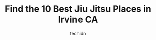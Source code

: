 ---
layout: ampstory
image: https://i0.wp.com/www.depkes.org/wp-content/uploads/2023/06/jiu-jitsu-0-in-irvine-ca-1685849348.jpeg?resize=640,853
author: techidn
featured: false
description: Discover the impressive array of Jiu Jitsu options in Irvine CA, where you can find 10 of the largest Jiu Jitsu establishments in the area. From renowned classics to hidden gems, Irvine CA o
title: Find the 10 Best Jiu Jitsu Places in Irvine CA
cover:
   title: Find the 10 Best Jiu Jitsu Places in Irvine CA
   subtitle: Rickpate
   background: https://www.depkes.org/wp-content/uploads/2023/06/jiu-jitsu-0-in-irvine-ca-1685849348.jpeg

pages: 
 - layout: thirds
   top: <h1>#1 Tajik Karate Academy - Adults, Kids Martial Arts</h1>
   bottom: "<p>Tajik karate is a wonderful . They are supporting children a lot.  My son is also confident that he will be involved with teacher Alex.  I highly recommend this karate cl</p>"
   background: https://www.depkes.org/wp-content/uploads/2023/06/jiu-jitsu-1-in-irvine-ca-1685849348.jpeg
   backgroundblur: true
 - layout: thirds
   top: <h1>#2 Team Oyama MMA & Fitness</h1>
   bottom: "<p>Best  massage by Terri. She is professional,  educational,  funny & personable.  She listens to what you say & fixes the problems.  Best ever. I traveled  from Washington</p>"
   background: https://www.depkes.org/wp-content/uploads/2023/06/jiu-jitsu-2-in-irvine-ca-1685849348.jpeg
   cta:
      link: https://www.depkes.org/blog/find-the-10-best-jiu-jitsu-places-in-irvine-ca/
      text: Find the 10 Best Jiu Jitsu Places in Irvine CA
 - layout: thirds
   top: <h1>#3 Grapplers Studio - Jiu Jitsu, Wrestling, Muay Thai, Pankration</h1>
   bottom: "<p>23561 Ridge Rte Dr, Laguna Hills, CA 92653, United States</p>"
   background: https://www.depkes.org/wp-content/uploads/2023/06/jiu-jitsu-3-in-irvine-ca-1685849349.jpeg
   cta:
      link: https://www.depkes.org/blog/find-the-10-best-jiu-jitsu-places-in-irvine-ca/
      text: Find the 10 Best Jiu Jitsu Places in Irvine CA
 - layout: thirds
   top: <h1>#4 Phenom Brazilian Jiu Jitsu</h1>
   bottom: "<p>Inside Next Level Fitness, 17811 Sky Park Cir, Irvine, CA 92614, United States</p>"
   background: https://images.unsplash.com/photo-1549241520-425e3dfc01cb?ixlib=rb-4.0.3&ixid=MnwxMjA3fDB8MHxwaG90by1wYWdlfHx8fGVufDB8fHx8&auto=format&fit=crop&w=640&h=853&q=80
   cta:
      link: https://www.depkes.org/blog/find-the-10-best-jiu-jitsu-places-in-irvine-ca/
      text: Find the 10 Best Jiu Jitsu Places in Irvine CA
 - layout: thirds
   top: <h1>#5 Dynamic Martial Arts Taekwondo & Hapkido</h1>
   bottom: "<p>14805 Jeffrey Rd, Irvine, CA 92618, United States</p>"
   background: https://images.unsplash.com/photo-1533735380053-eb8d0759b24a?ixlib=rb-4.0.3&ixid=MnwxMjA3fDB8MHxwaG90by1wYWdlfHx8fGVufDB8fHx8&auto=format&fit=crop&w=640&h=853&q=80
   cta:
      link: https://www.depkes.org/blog/find-the-10-best-jiu-jitsu-places-in-irvine-ca/
      text: Find the 10 Best Jiu Jitsu Places in Irvine CA
 - layout: thirds
   top: <h1>#6 NME Martial Arts</h1>
   bottom: "<p>17775 Main St Suite F, Irvine, CA 92614, United States</p>"
   background: https://images.unsplash.com/photo-1599422314077-f4dfdaa4cd09?ixlib=rb-4.0.3&ixid=MnwxMjA3fDB8MHxwaG90by1wYWdlfHx8fGVufDB8fHx8&auto=format&fit=crop&w=640&h=853&q=80
   cta:
      link: https://www.depkes.org/blog/find-the-10-best-jiu-jitsu-places-in-irvine-ca/
      text: Find the 10 Best Jiu Jitsu Places in Irvine CA
 - layout: thirds
   top: <h1>#7 Subfighter MMA</h1>
   bottom: "<p>23272 Vista Grande Dr a, Laguna Hills, CA 92653, United States</p>"
   background: https://images.unsplash.com/photo-1522441815192-d9f04eb0615c?ixlib=rb-4.0.3&ixid=MnwxMjA3fDB8MHxwaG90by1wYWdlfHx8fGVufDB8fHx8&auto=format&fit=crop&w=640&h=853&q=80
   cta:
      link: https://www.depkes.org/blog/find-the-10-best-jiu-jitsu-places-in-irvine-ca/
      text: Find the 10 Best Jiu Jitsu Places in Irvine CA
 - layout: thirds
   middle: Continue reading...
   background: https://images.unsplash.com/photo-1533998839656-76f5e4b2bccb?ixlib=rb-4.0.3&ixid=MnwxMjA3fDB8MHxwaG90by1wYWdlfHx8fGVufDB8fHx8&auto=format&fit=crop&w=640&h=853&q=80
   cta:
      link: https://www.depkes.org/blog/find-the-10-best-jiu-jitsu-places-in-irvine-ca/
      text: Find the 10 Best Jiu Jitsu Places in Irvine CA
      
---